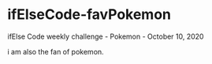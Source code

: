 # ifElseCode-favPokemon
ifElse Code weekly challenge - Pokemon - October 10, 2020



i am also the fan of pokemon. 
